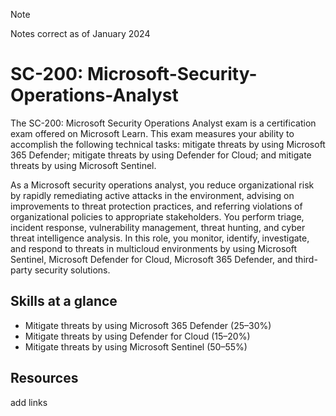 > [!NOTE]
> Notes correct as of January 2024

# SC-200: Microsoft-Security-Operations-Analyst
The SC-200: Microsoft Security Operations Analyst exam is a certification exam offered on Microsoft Learn. This exam measures your ability to accomplish the following technical tasks: mitigate threats by using Microsoft 365 Defender; mitigate threats by using Defender for Cloud; and mitigate threats by using Microsoft Sentinel. 

As a Microsoft security operations analyst, you reduce organizational risk by rapidly remediating active attacks in the environment, advising on improvements to threat protection practices, and referring violations of organizational policies to appropriate stakeholders. You perform triage, incident response, vulnerability management, threat hunting, and cyber threat intelligence analysis. In this role, you monitor, identify, investigate, and respond to threats in multicloud environments by using Microsoft Sentinel, Microsoft Defender for Cloud, Microsoft 365 Defender, and third-party security solutions.

## Skills at a glance
- Mitigate threats by using Microsoft 365 Defender (25–30%)
- Mitigate threats by using Defender for Cloud (15–20%)
- Mitigate threats by using Microsoft Sentinel (50–55%)

## Resources
add links
